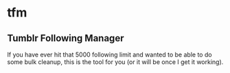 # tfm
## Tumblr Following Manager

If you have ever hit that 5000 following limit and wanted to be able to do some bulk cleanup, this is the tool for you (or it will be once I get it working).
